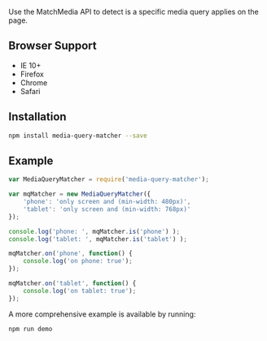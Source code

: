 Use the MatchMedia API to detect is a specific media query applies on the page.

## Browser Support

* IE 10+
* Firefox
* Chrome
* Safari

## Installation

```sh
npm install media-query-matcher --save
```

## Example

```js
var MediaQueryMatcher = require('media-query-matcher');

var mqMatcher = new MediaQueryMatcher({
	'phone': 'only screen and (min-width: 480px)',
	'tablet': 'only screen and (min-width: 768px)'
});

console.log('phone: ', mqMatcher.is('phone') );
console.log('tablet: ', mqMatcher.is('tablet') );

mqMatcher.on('phone', function() {
	console.log('on phone: true');
});

mqMatcher.on('tablet', function() {
	console.log('on tablet: true');
});
```

A more comprehensive example is available by running:

```sh
npm run demo
```
